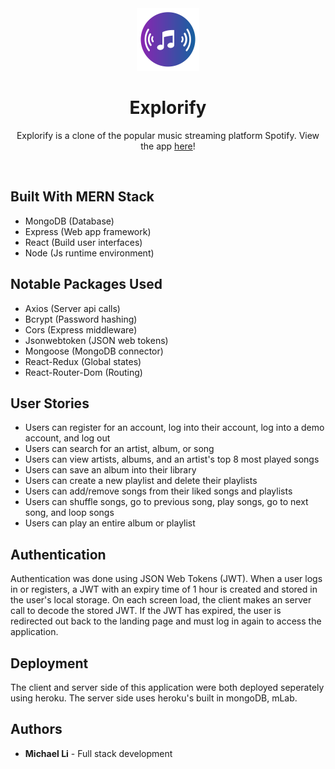 <div align="center">
  <img alt="Logo" src="./src/assets/images/logo.png" width="100" />
</div>
<h1 align="center">
  Explorify
</h1>
<p align="center">
  Explorify is a clone of the popular music streaming platform Spotify. View the app <a href="https://explorifyy.herokuapp.com/" target="_blank" rel="nofollow noopener noreferrer">here</a>!
</p>
<br />

## Built With MERN Stack

* MongoDB (Database)
* Express (Web app framework)
* React (Build user interfaces)
* Node (Js runtime environment)

## Notable Packages Used

* Axios (Server api calls)
* Bcrypt (Password hashing)
* Cors (Express middleware)
* Jsonwebtoken (JSON web tokens)
* Mongoose (MongoDB connector)
* React-Redux (Global states)
* React-Router-Dom (Routing)

## User Stories

* Users can register for an account, log into their account, log into a demo account, and log out
* Users can search for an artist, album, or song
* Users can view artists, albums, and an artist's top 8 most played songs
* Users can save an album into their library
* Users can create a new playlist and delete their playlists
* Users can add/remove songs from their liked songs and playlists
* Users can shuffle songs, go to previous song, play songs, go to next song, and loop songs
* Users can play an entire album or playlist

## Authentication

Authentication was done using JSON Web Tokens (JWT). When a user logs in or registers, a JWT with an expiry time of 1 hour is created and stored in the user's local storage. On each screen load, the client makes an server call to decode the stored JWT. If the JWT has expired, the user is redirected out back to the landing page and must log in again to access the application.

## Deployment

The client and server side of this application were both deployed seperately using heroku. The server side uses heroku's built in mongoDB, mLab. 

## Authors

* **Michael Li** - Full stack development
